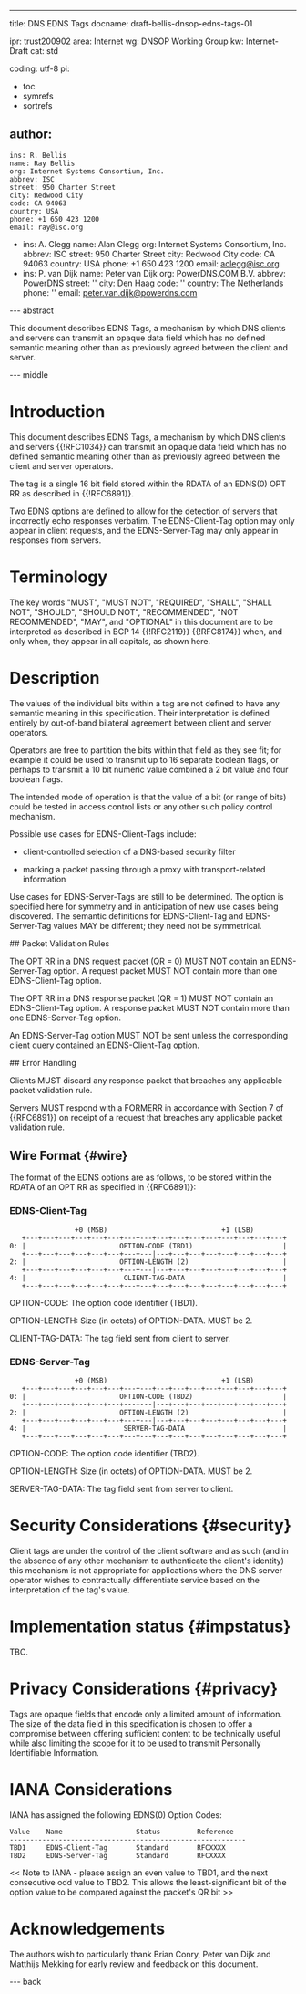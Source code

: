 ---
title: DNS EDNS Tags
docname: draft-bellis-dnsop-edns-tags-01

ipr: trust200902
area: Internet
wg: DNSOP Working Group
kw: Internet-Draft
cat: std

coding: utf-8
pi:
  - toc
  - symrefs
  - sortrefs

author:
  -
    ins: R. Bellis
    name: Ray Bellis
    org: Internet Systems Consortium, Inc.
    abbrev: ISC
    street: 950 Charter Street
    city: Redwood City
    code: CA 94063
    country: USA
    phone: +1 650 423 1200
    email: ray@isc.org
  -
    ins: A. Clegg
    name: Alan Clegg
    org: Internet Systems Consortium, Inc.
    abbrev: ISC
    street: 950 Charter Street
    city: Redwood City
    code: CA 94063
    country: USA
    phone: +1 650 423 1200
    email: aclegg@isc.org
  -
    ins: P. van Dijk
    name: Peter van Dijk
    org: PowerDNS.COM B.V.
    abbrev: PowerDNS
    street: ''
    city: Den Haag
    code: ''
    country: The Netherlands
    phone: ''
    email: peter.van.dijk@powerdns.com

--- abstract

This document describes EDNS Tags, a mechanism by which DNS clients and
servers can transmit an opaque data field which has no defined semantic
meaning other than as previously agreed between the client and server.

--- middle

# Introduction

This document describes EDNS Tags, a mechanism by which DNS clients and
servers {{!RFC1034}} can transmit an opaque data field which has no
defined semantic meaning other than as previously agreed between the
client and server operators.

The tag is a single 16 bit field stored within the RDATA of an EDNS(0)
OPT RR as described in {{!RFC6891}}.

Two EDNS options are defined to allow for the detection of servers that
incorrectly echo responses verbatim.  The EDNS-Client-Tag option may
only appear in client requests, and the EDNS-Server-Tag may only appear
in responses from servers.

# Terminology

The key words "MUST", "MUST NOT", "REQUIRED", "SHALL", "SHALL NOT",
"SHOULD", "SHOULD NOT", "RECOMMENDED", "NOT RECOMMENDED", "MAY", and
"OPTIONAL" in this document are to be interpreted as described in BCP 14
{{!RFC2119}} {{!RFC8174}} when, and only when, they appear in all
capitals, as shown here.

# Description

The values of the individual bits within a tag are not defined to have
any semantic meaning in this specification.  Their interpretation is
defined entirely by out-of-band bilateral agreement between client and
server operators.

Operators are free to partition the bits within that field as they see
fit; for example it could be used to transmit up to 16 separate boolean
flags, or perhaps to transmit a 10 bit numeric value combined a 2 bit
value and four boolean flags.

The intended mode of operation is that the value of a bit (or range of
bits) could be tested in access control lists or any other such policy
control mechanism.

Possible use cases for EDNS-Client-Tags include:

- client-controlled selection of a DNS-based security filter

- marking a packet passing through a proxy with transport-related
information

Use cases for EDNS-Server-Tags are still to be determined. The option is
specified here for symmetry and in anticipation of new use cases being
discovered.  The semantic definitions for EDNS-Client-Tag and
EDNS-Server-Tag values MAY be different; they need not be symmetrical.

## Packet Validation Rules

The OPT RR in a DNS request packet (QR = 0) MUST NOT contain an
EDNS-Server-Tag option.  A request packet MUST NOT contain more
than one EDNS-Client-Tag option.

The OPT RR in a DNS response packet (QR = 1) MUST NOT contain an
EDNS-Client-Tag option.  A response packet MUST NOT contain more
than one EDNS-Server-Tag option.

An EDNS-Server-Tag option MUST NOT be sent unless the corresponding
client query contained an EDNS-Client-Tag option.

## Error Handling

Clients MUST discard any response packet that breaches any applicable
packet validation rule.

Servers MUST respond with a FORMERR in accordance with Section 7 of
{{RFC6891}} on receipt of a request that breaches any applicable packet
validation rule.

## Wire Format {#wire}

The format of the EDNS options are as follows, to be stored within the
RDATA of an OPT RR as specified in {{RFC6891}}:

### EDNS-Client-Tag

                    +0 (MSB)                            +1 (LSB)
       +---+---+---+---+---+---+---+---+---+---+---+---+---+---+---+---+
    0: |                       OPTION-CODE (TBD1)                      |
       +---+---+---+---+---+---+---+---|---+---+---+---+---+---+---+---+
    2: |                       OPTION-LENGTH (2)                       |
       +---+---+---+---+---+---+---+---|---+---+---+---+---+---+---+---+
    4: |                        CLIENT-TAG-DATA                        |
       +---+---+---+---+---+---+---+---+---+---+---+---+---+---+---+---+

OPTION-CODE: The option code identifier (TBD1).

OPTION-LENGTH: Size (in octets) of OPTION-DATA.  MUST be 2.

CLIENT-TAG-DATA: The tag field sent from client to server.

### EDNS-Server-Tag

                    +0 (MSB)                            +1 (LSB)
       +---+---+---+---+---+---+---+---+---+---+---+---+---+---+---+---+
    0: |                       OPTION-CODE (TBD2)                      |
       +---+---+---+---+---+---+---+---|---+---+---+---+---+---+---+---+
    2: |                       OPTION-LENGTH (2)                       |
       +---+---+---+---+---+---+---+---|---+---+---+---+---+---+---+---+
    4: |                        SERVER-TAG-DATA                        |
       +---+---+---+---+---+---+---+---+---+---+---+---+---+---+---+---+

OPTION-CODE: The option code identifier (TBD2).

OPTION-LENGTH: Size (in octets) of OPTION-DATA.  MUST be 2.

SERVER-TAG-DATA: The tag field sent from server to client.

# Security Considerations {#security}

Client tags are under the control of the client software and as such
(and in the absence of any other mechanism to authenticate the client's
identity) this mechanism is not appropriate for applications where the
DNS server operator wishes to contractually differentiate service based
on the interpretation of the tag's value.

# Implementation status {#impstatus}

TBC.

# Privacy Considerations {#privacy}

Tags are opaque fields that encode only a limited amount of information.
The size of the data field in this specification is chosen to offer a
compromise between offering sufficient content to be technically useful
while also limiting the scope for it to be used to transmit Personally
Identifiable Information.

# IANA Considerations

IANA has assigned the following EDNS(0) Option Codes:

    Value    Name                  Status         Reference
    ----------------------------------------------------------
    TBD1     EDNS-Client-Tag       Standard       RFCXXXX
    TBD2     EDNS-Server-Tag       Standard       RFCXXXX

<< Note to IANA - please assign an even value to TBD1, and the next
consecutive odd value to TBD2.  This allows the least-significant
bit of the option value to be compared against the packet's QR bit >>

# Acknowledgements

The authors wish to particularly thank Brian Conry, Peter van Dijk and
Matthijs Mekking for early review and feedback on this document.

--- back
